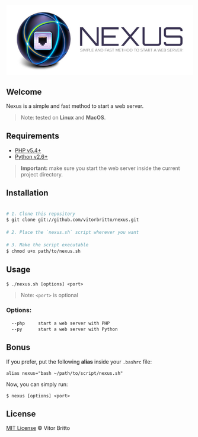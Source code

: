 ![Nexus Logo](src/nexus.jpg "Nexus")


## Welcome

Nexus is a simple and fast method to start a web server.

> Note: tested on **Linux** and **MacOS**.

## Requirements

- [PHP v5.4+](http://www.php.net/)
- [Python v2.6+](https://www.python.org/)

> **Important:** make sure you start the web server inside the current project directory.


## Installation

```bash

# 1. Clone this repository
$ git clone git://github.com/vitorbritto/nexus.git

# 2. Place the `nexus.sh` script wherever you want

# 3. Make the script executable
$ chmod u+x path/to/nexus.sh

```


## Usage

    $ ./nexus.sh [options] <port>

> Note: `<port>` is optional

### Options:
      --php     start a web server with PHP
      --py      start a web server with Python


## Bonus

If you prefer, put the following **alias** inside your `.bashrc` file:

    alias nexus="bash ~/path/to/script/nexus.sh"

Now, you can simply run:

    $ nexus [options] <port>


## License

[MIT License](http://vitorbritto.mit-license.org/) © Vitor Britto
